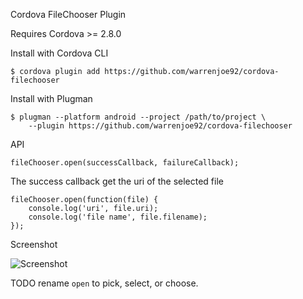 Cordova FileChooser Plugin

Requires Cordova >= 2.8.0

Install with Cordova CLI
	
	$ cordova plugin add https://github.com/warrenjoe92/cordova-filechooser

Install with Plugman 

	$ plugman --platform android --project /path/to/project \ 
		--plugin https://github.com/warrenjoe92/cordova-filechooser

API

	fileChooser.open(successCallback, failureCallback);

The success callback get the uri of the selected file

	fileChooser.open(function(file) {
		console.log('uri', file.uri);
		console.log('file name', file.filename);
	});
	
Screenshot

![Screenshot](filechooser.png "Screenshot")

TODO rename `open` to pick, select, or choose.
